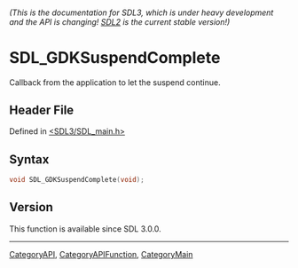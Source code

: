 ###### (This is the documentation for SDL3, which is under heavy development and the API is changing! [SDL2](https://wiki.libsdl.org/SDL2/) is the current stable version!)
# SDL_GDKSuspendComplete

Callback from the application to let the suspend continue.

## Header File

Defined in [<SDL3/SDL_main.h>](https://github.com/libsdl-org/SDL/blob/main/include/SDL3/SDL_main.h)

## Syntax

```c
void SDL_GDKSuspendComplete(void);
```

## Version

This function is available since SDL 3.0.0.

----
[CategoryAPI](CategoryAPI), [CategoryAPIFunction](CategoryAPIFunction), [CategoryMain](CategoryMain)

